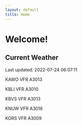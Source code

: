 ```yaml
---
layout: default
title: Home
---
```

# Welcome!

## Current Weather

Last updated: 2022-07-24 06:07:11

KAWO VFR A3013

KBLI VFR A3010

KBVS VFR A3013

KNUW VFR A3016

KORS VFR A3009


